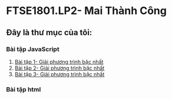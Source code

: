 # FTSE1801.LP2- Mai Thành Công
## Đây là thư mục của tôi:

### Bài tập JavaScript
1. [Bài tập 1- Giải phương trình bậc nhất](https://github.com/FASTTRACKSE/FTSE1801.LP2/blob/master/congmt/JAVA1/baitap1.html)
2. [Bài tập 2- Giải phương trình bậc nhất](https://github.com/FASTTRACKSE/FTSE1801.LP2/blob/master/congmt/JAVA1/baitap2.html)
3. [Bài tập 3- Giải phương trình bậc nhất](https://github.com/FASTTRACKSE/FTSE1801.LP2/blob/master/congmt/JAVA1/baitap3.html)

### Bài tập html


	

